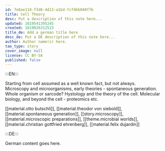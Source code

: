 ```yaml
---
id: 7e8ae118-f3d8-4d13-a1bd-fcf4bb048f7b
title: Cell Theory
desc: Put a description of this note here...
updated: 1619541395245
created: 1619026312523
title_de: Add a german title here
desc_de: Put a DE description of this note here...
author: Author name(s) here.
tao_type: story
cover_image: null
license: CC BY-SA
published: false
---
```


:::EN:::

Starting from cell assumed as a well known fact, but not always. Microscopy and microorganisms, early theories - spontaneous generation. Whole organism or sarcode? Hystology and the theory of the cell. Molecular biology, and beyond the cell - proteomics etc.

[[material.otto butschli]], [[material.theodor von siebold]], [[material.spontaneous generation]], [[story.microscopy]], [[material.microscopic preparations]], [[theme.microbial worlds]], [[material.christian gottfried ehrenberg]], [[material.felix dujardin]]

:::DE:::

German content goes here.
